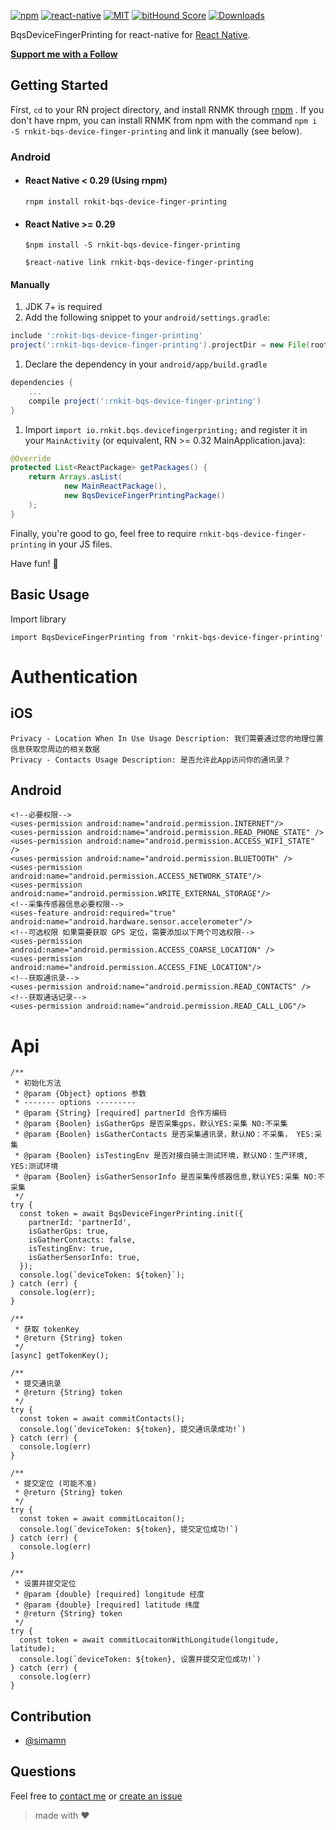 [![npm][npm-badge]][npm]
[![react-native][rn-badge]][rn]
[![MIT][license-badge]][license]
[![bitHound Score][bithound-badge]][bithound]
[![Downloads](https://img.shields.io/npm/dm/rnkit-bqs-device-finger-printing.svg)](https://www.npmjs.com/package/rnkit-bqs-device-finger-printing)

BqsDeviceFingerPrinting for react-native for [React Native][rn].

[**Support me with a Follow**](https://github.com/simman/followers)

[npm-badge]: https://img.shields.io/npm/v/rnkit-bqs-device-finger-printing.svg
[npm]: https://www.npmjs.com/package/rnkit-bqs-device-finger-printing
[rn-badge]: https://img.shields.io/badge/react--native-v0.40-05A5D1.svg
[rn]: https://facebook.github.io/react-native
[license-badge]: https://img.shields.io/dub/l/vibe-d.svg
[license]: https://raw.githubusercontent.com/rnkit/rnkit-bqs-device-finger-printing/master/LICENSE
[bithound-badge]: https://www.bithound.io/github/rnkit/rnkit-bqs-device-finger-printing/badges/score.svg
[bithound]: https://www.bithound.io/github/rnkit/rnkit-bqs-device-finger-printing

## Getting Started

First, `cd` to your RN project directory, and install RNMK through [rnpm](https://github.com/rnpm/rnpm) . If you don't have rnpm, you can install RNMK from npm with the command `npm i -S rnkit-bqs-device-finger-printing` and link it manually (see below).

### Android

* #### React Native < 0.29 (Using rnpm)

  `rnpm install rnkit-bqs-device-finger-printing`

* #### React Native >= 0.29
  `$npm install -S rnkit-bqs-device-finger-printing`

  `$react-native link rnkit-bqs-device-finger-printing`

#### Manually
1. JDK 7+ is required
1. Add the following snippet to your `android/settings.gradle`:

  ```gradle
include ':rnkit-bqs-device-finger-printing'
project(':rnkit-bqs-device-finger-printing').projectDir = new File(rootProject.projectDir, '../node_modules/rnkit-bqs-device-finger-printing/android/app')
  ```
  
1. Declare the dependency in your `android/app/build.gradle`
  
  ```gradle
  dependencies {
      ...
      compile project(':rnkit-bqs-device-finger-printing')
  }
  ```
  
1. Import `import io.rnkit.bqs.devicefingerprinting;` and register it in your `MainActivity` (or equivalent, RN >= 0.32 MainApplication.java):

  ```java
  @Override
  protected List<ReactPackage> getPackages() {
      return Arrays.asList(
              new MainReactPackage(),
              new BqsDeviceFingerPrintingPackage()
      );
  }
  ```

Finally, you're good to go, feel free to require `rnkit-bqs-device-finger-printing` in your JS files.

Have fun! :metal:

## Basic Usage

Import library

```
import BqsDeviceFingerPrinting from 'rnkit-bqs-device-finger-printing'
```

# Authentication

## iOS

```
Privacy - Location When In Use Usage Description: 我们需要通过您的地理位置信息获取您周边的相关数据
Privacy - Contacts Usage Description: 是否允许此App访问你的通讯录？
```

## Android

```
<!--必要权限-->
<uses-permission android:name="android.permission.INTERNET"/>
<uses-permission android:name="android.permission.READ_PHONE_STATE" />
<uses-permission android:name="android.permission.ACCESS_WIFI_STATE" />
<uses-permission android:name="android.permission.BLUETOOTH" />
<uses-permission android:name="android.permission.ACCESS_NETWORK_STATE"/>
<uses-permission android:name="android.permission.WRITE_EXTERNAL_STORAGE"/>
<!--采集传感器信息必要权限-->
<uses-feature android:required="true" android:name="android.hardware.sensor.accelerometer"/>
<!--可选权限 如果需要获取 GPS 定位，需要添加以下两个可选权限-->
<uses-permission android:name="android.permission.ACCESS_COARSE_LOCATION" />
<uses-permission android:name="android.permission.ACCESS_FINE_LOCATION"/>
<!--获取通讯录-->
<uses-permission android:name="android.permission.READ_CONTACTS" />
<!--获取通话记录-->
<uses-permission android:name="android.permission.READ_CALL_LOG"/>
```

# Api

```
/**
 * 初始化方法
 * @param {Object} options 参数
 * ------- options ---------
 * @param {String} [required] partnerId 合作方编码
 * @param {Boolen} isGatherGps 是否采集gps，默认YES:采集 NO:不采集
 * @param {Boolen} isGatherContacts 是否采集通讯录，默认NO：不采集， YES:采集
 * @param {Boolen} isTestingEnv 是否对接白骑士测试环境，默认NO：生产环境, YES:测试环境
 * @param {Boolen} isGatherSensorInfo 是否采集传感器信息,默认YES:采集 NO:不采集
 */
try {
  const token = await BqsDeviceFingerPrinting.init({
    partnerId: 'partnerId',
    isGatherGps: true,
    isGatherContacts: false,
    isTestingEnv: true,
    isGatherSensorInfo: true,
  });
  console.log(`deviceToken: ${token}`);
} catch (err) {
  console.log(err);
}

/**
 * 获取 tokenKey
 * @return {String} token
 */
[async] getTokenKey();

/**
 * 提交通讯录
 * @return {String} token
 */
try {
  const token = await commitContacts();
  console.log(`deviceToken: ${token}, 提交通讯录成功!`)
} catch (err) {
  console.log(err)
}

/**
 * 提交定位 (可能不准)
 * @return {String} token
 */
try {
  const token = await commitLocaiton();
  console.log(`deviceToken: ${token}, 提交定位成功!`)
} catch (err) {
  console.log(err)
}

/**
 * 设置并提交定位
 * @param {double} [required] longitude 经度
 * @param {double} [required] latitude 纬度
 * @return {String} token
 */
try {
  const token = await commitLocaitonWithLongitude(longitude, latitude);
  console.log(`deviceToken: ${token}, 设置并提交定位成功!`)
} catch (err) {
  console.log(err)
}

```

## Contribution

- [@simamn](mailto:liwei0990@gmail.com)

## Questions

Feel free to [contact me](mailto:liwei0990@gmail.com) or [create an issue](https://github.com/rnkit/rnkit-bqs-device-finger-printing/issues/new)

> made with ♥